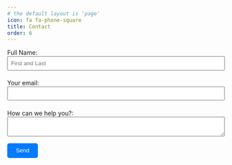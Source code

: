 ```yaml
---
# the default layout is 'page'
icon: fa fa-phone-square
title: Contact
order: 6
---
```


<!-- … -->
<style>
    form {
    max-width: 600px;
    margin: 0 auto;
    }

    label {
    display: block;
    margin: 0.5em 0 0.2em;
    }

    input, textarea {
    width: 100%;
    padding: 0.5em;
    margin-bottom: 1em;
    }

    button {
    padding: 0.7em 1.5em;
    background-color: #007BFF;
    color: #fff;
    border: none;
    border-radius: 5px;
    cursor: pointer;
    }

    button:hover {
    background-color: #0056b3;
    }
</style>
<!-- … -->

<form action="https://formspree.io/f/xoqgzlyb" method="POST">
  <label for="full-name">
    Full Name:
    <input type="text" name="name" id="full-name" placeholder="First and Last">
  </label>
  <label>
    Your email:
    <input type="email" name="email">
  </label>
  <label>
    How can we help you?:
    <textarea name="message"></textarea>
  </label>
  <!-- your other form fields go here -->
  <button type="submit">Send</button>
</form>
